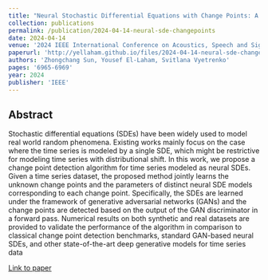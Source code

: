 ```yaml
---
title: "Neural Stochastic Differential Equations with Change Points: A Generative Adversarial Approach"
collection: publications
permalink: /publication/2024-04-14-neural-sde-changepoints
date: 2024-04-14
venue: '2024 IEEE International Conference on Acoustics, Speech and Signal Processing (ICASSP)' 
paperurl: 'http://yellaham.github.io/files/2024-04-14-neural-sde-changepoints.pdf'
authors: 'Zhongchang Sun, Yousef El-Laham, Svitlana Vyetrenko'
pages: '6965-6969'
year: 2024
publisher: 'IEEE'
---
```


## Abstract
Stochastic differential equations (SDEs) have been widely used to model real world random phenomena. 
Existing works mainly focus on the case where the time series is modeled by a single SDE, which might be restrictive 
for modeling time series with distributional shift. In this work, we propose a change point detection algorithm for
time series modeled as neural SDEs. Given a time series dataset, the proposed method jointly learns the unknown change 
points and the parameters of distinct neural SDE models corresponding to each change point. Specifically, the SDEs are 
learned under the framework of generative adversarial networks (GANs) and the change points are detected based on the 
output of the GAN discriminator in a forward pass. Numerical results on both synthetic and real datasets are provided 
to validate the performance of the algorithm in comparison to classical change point detection benchmarks, standard 
GAN-based neural SDEs, and other state-of-the-art deep generative models for time series data

[Link to paper](http://yellaham.github.io/files/2024-04-14-neural-sde-changepoints.pdf)